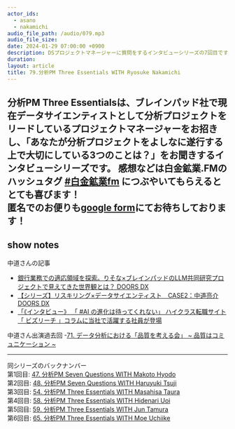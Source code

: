 ```yaml
---
actor_ids:
  - asano
  - nakamichi
audio_file_path: /audio/079.mp3
audio_file_size: 
date: 2024-01-29 07:00:00 +0900
description: DSプロジェクトマネージャーに質問をするインタビューシリーズの7回目です 
duration: 
layout: article
title: 79.分析PM Three Essentials WITH Ryosuke Nakamichi
---
```

分析PM Three Essentialsは、ブレインパッド社で現在データサイエンティストとして分析プロジェクトをリードしているプロジェクトマネージャーをお招きし、「あなたが分析プロジェクトをよしなに遂行する上で大切にしている3つのことは？」をお聞きするインタビューシリーズです。
感想などは白金鉱業.FMのハッシュタグ [#白金鉱業fm](https://twitter.com/search?q=%23%E7%99%BD%E9%87%91%E9%89%B1%E6%A5%ADfm&src=typed_query) につぶやいてもらえるととても喜びます！  
匿名でのお便りも[google form](https://forms.gle/pRVNhjrhk8F88T228)にてお待ちしております！  
---

## show notes
中道さんの記事
 - [銀行業務での適応領域を探索。りそな×ブレインパッドのLLM共同研究プロジェクトで見えてきた世界観とは？ DOORS DX](https://www.brainpad.co.jp/doors/feature/02_resona_llm_joint_research/)
 - [【シリーズ】リスキリング×データサイエンティスト　CASE2：中道亮介 DOORS DX](https://www.brainpad.co.jp/doors/knowledge/01_reskilling_data_scientist-2/)
 - [「《インタビュー》 「 #AI の進化は待ってくれない」 ハイクラス転職サイト「 ビズリーチ 」コラムに当社で活躍する社員が登場](https://twitter.com/brainpad_pr/status/1747460763072250007?t=lLruCVg81KhM8ehDo0Om0w)

中道さん出演過去回
 -[71. データ分析における「品質を考える会」 ~ 品質はコミュニケーション ~](https://shirokane-kougyou.github.io/episode/71)

---
同シリーズのバックナンバー  
第1回目: [47. 分析PM Seven Questions WITH Makoto Hyodo](https://shirokane-kougyou.github.io/episode/47)  
第2回目: [48. 分析PM Seven Questions WITH Haruyuki Tsuji](https://shirokane-kougyou.github.io/episode/48)  
第3回目: [54. 分析PM Three Essentials WITH Masahisa Taura](https://shirokane-kougyou.github.io/episode/54)  
第4回目: [58. 分析PM Three Essentials WITH Hidenari Uoi](https://shirokane-kougyou.github.io/episode/58)  
第5回目: [59. 分析PM Three Essentials WITH Jun Tamura](https://shirokane-kougyou.github.io/episode/59)  
第6回目: [65. 分析PM Three Essentials WITH Moe Uchiike](https://shirokane-kougyou.github.io/episode/65)  